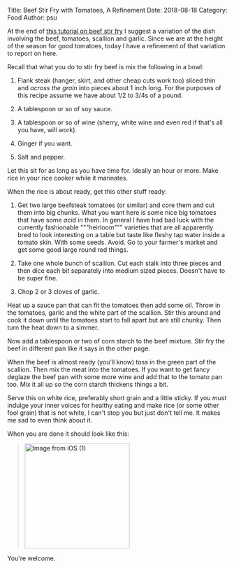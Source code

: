 Title: Beef Stir Fry with Tomatoes, A Refinement
Date: 2018-08-18
Category: Food
Author: psu

At the end of <a href="http://mutable-states.com/beef-stir-fry.html">this tutorial on beef stir fry</a> I suggest a variation of the dish involving the beef, tomatoes, scallion and garlic. Since we are at the height of the season for good tomatoes, today I have a refinement of that variation to report on here.

Recall that what you do to stir fry beef is mix the following in a bowl:

1. Flank steak (hanger, skirt, and other cheap cuts work too) sliced thin and _across the grain_ into pieces about 1 inch long. For the purposes of this recipe assume we have about 1/2 to 3/4s of a pound.

2. A tablespoon or so of soy sauce.

3. A tablespoon or so of wine (sherry, white wine and even red if that's all you have, will work).

4. Ginger if you want.

5. Salt and pepper.

Let this sit for as long as you have time for. Ideally an hour or more. Make rice in your rice cooker while it marinates.

When the rice is about ready, get this other stuff ready:

1. Get two large beefsteak tomatoes (or similar) and core them and cut them into big chunks. What you want here is some nice big tomatoes that have some *acid* in them. In general I have had bad luck with the currently fashionable """heirloom""" varieties that are all apparently bred to look interesting on a table but taste like fleshy tap water inside a tomato skin. With some seeds. Avoid. Go to your farmer's market and get some good large round red things.

2. Take one whole bunch of scallion. Cut each stalk into three pieces and then dice each bit separately into medium sized pieces. Doesn't have to be super fine.

3. Chop 2 or 3 cloves of garlic.

Heat up a sauce pan that can fit the tomatoes then add some oil. Throw in the tomatoes, garlic and the white part of the scallion. Stir this around and cook it down until the tomatoes start to fall apart but are still chunky. Then turn the heat down to a simmer.

Now add a tablespoon or two of corn starch to the beef mixture. Stir fry the beef in different pan like it says in the other page.

When the beef is almost ready (you'll know) toss in the green part of the scallion. Then mix the meat into the tomatoes. If you want to get fancy deglaze the beef pan with some more wine and add that to the tomato pan too. Mix it all up so the corn starch thickens things a bit.

Serve this on white rice, preferably short grain and a little sticky. If you *must* indulge your inner voices for healthy eating and make rice (or some other fool grain) that is not white, I can't stop you but just don't tell me. It makes me sad to even think about it.

When you are done it should look like this:

> <a data-flickr-embed="true"  href="https://www.flickr.com/photos/79904144@N00/30252899408/in/dateposted-public/" title="Image from iOS (1)"><img src="https://farm2.staticflickr.com/1883/30252899408_8f1d53812d_m.jpg" width="240" height="240" alt="Image from iOS (1)"></a><script async src="//embedr.flickr.com/assets/client-code.js" charset="utf-8"></script>

You're welcome.
